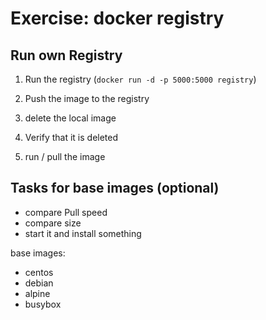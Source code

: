 # Exercise: docker registry

## Run own Registry

1. Run the registry (`docker run -d -p 5000:5000 registry`)

2. Push the image to the registry

3. delete the local image

4. Verify that it is deleted

5. run / pull the image

## Tasks for base images (optional)

- compare Pull speed
- compare size
- start it and install something

base images:

- centos
- debian
- alpine
- busybox

